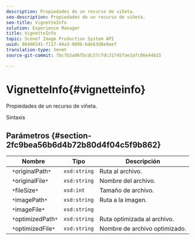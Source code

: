 ```yaml
---
description: Propiedades de un recurso de viñeta.
seo-description: Propiedades de un recurso de viñeta.
seo-title: VignetteInfo
solution: Experience Manager
title: VignetteInfo
topic: Scene7 Image Production System API
uuid: 86406541-f117-49a3-909b-bde63d8e9eef
translation-type: tm+mt
source-git-commit: 7bc7b3a86fbcdc57cfdc31745fae3afc06e44b15

---
```



# VignetteInfo{#vignetteinfo}

Propiedades de un recurso de viñeta.

Sintaxis

## Parámetros {#section-2fc9bea56b6d4b72b80d4f04c5f9b862}

| Nombre | Tipo | Descripción |
|---|---|---|
| ` *`originalPath`*` | `xsd:string` | Ruta al archivo. |
| ` *`originalFile`*` | `xsd:string` | Nombre del archivo. |
| ` *`fileSize`*` | `xsd:int` | Tamaño de archivo. |
| ` *`imagePath`*` | `xsd:string` | Ruta a la imagen. |
| ` *`imageFile`*` | `xsd:string` |  |
| ` *`optimizedPath`*` | `xsd:string` | Ruta optimizada al archivo. |
| ` *`optimizedFile`*` | `xsd:string` | Nombre de archivo optimizado. |

